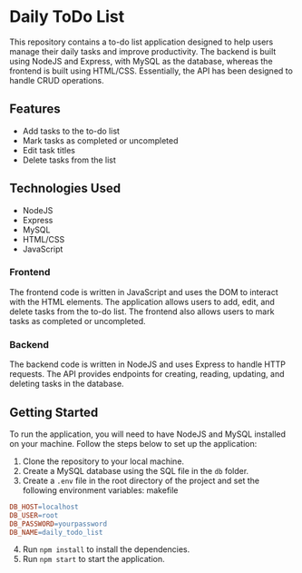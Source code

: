 # Daily ToDo List
This repository contains a to-do list application designed to help users manage their daily tasks and improve productivity. The backend is built using NodeJS and Express, with MySQL as the database, whereas the frontend is built using HTML/CSS. Essentially, the API has been designed to handle CRUD operations.

## Features
- Add tasks to the to-do list
- Mark tasks as completed or uncompleted
- Edit task titles
- Delete tasks from the list

## Technologies Used
- NodeJS
- Express
- MySQL
- HTML/CSS
- JavaScript

### Frontend
The frontend code is written in JavaScript and uses the DOM to interact with the HTML elements. The application allows users to add, edit, and delete tasks from the to-do list. The frontend also allows users to mark tasks as completed or uncompleted.

### Backend
The backend code is written in NodeJS and uses Express to handle HTTP requests. The API provides endpoints for creating, reading, updating, and deleting tasks in the database.

## Getting Started
To run the application, you will need to have NodeJS and MySQL installed on your machine. Follow the steps below to set up the application:

1. Clone the repository to your local machine.
2. Create a MySQL database using the SQL file in the `db` folder.
3. Create a `.env` file in the root directory of the project and set the following environment variables:
makefile

```makefile
DB_HOST=localhost
DB_USER=root
DB_PASSWORD=yourpassword
DB_NAME=daily_todo_list
```
4. Run `npm install` to install the dependencies.
5. Run `npm start` to start the application.

